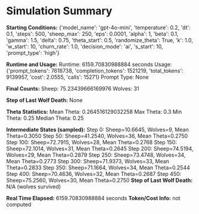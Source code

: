 # Simulation Summary

**Starting Conditions:**
{'model_name': 'gpt-4o-mini', 'temperature': 0.2, 'dt': 0.1, 'steps': 500, 'sheep_max': 250, 'eps': 0.0001, 'alpha': 1, 'beta': 0.1, 'gamma': 1.5, 'delta': 0.75, 'theta_start': 0.5, 'randomize_theta': True, 'k': 1.0, 'w_start': 10, 'churn_rate': 1.0, 'decision_mode': 'ai', 's_start': 10, 'prompt_type': 'high'}

**Runtime and Usage:**
Runtime: 6159.70830988884 seconds
Usage: {'prompt_tokens': 7618738, 'completion_tokens': 1521219, 'total_tokens': 9139957, 'cost': 2.0555, 'calls': 15271}
Prompt Type: None

**Final Counts:**
Sheep: 75.23439666169976
Wolves: 31

**Step of Last Wolf Death:**
None

**Theta Statistics:**
Mean Theta: 0.264516129032258
Max Theta: 0.3
Min Theta: 0.25
Median Theta: 0.25

**Intermediate States (sampled):**
Step 0: Sheep=10.6645, Wolves=9, Mean Theta=0.3050
Step 50: Sheep=41.2540, Wolves=36, Mean Theta=0.2750
Step 100: Sheep=72.7915, Wolves=28, Mean Theta=0.2768
Step 150: Sheep=72.1014, Wolves=31, Mean Theta=0.2645
Step 200: Sheep=74.5194, Wolves=29, Mean Theta=0.2879
Step 250: Sheep=73.4748, Wolves=34, Mean Theta=0.2773
Step 300: Sheep=71.9373, Wolves=33, Mean Theta=0.2833
Step 350: Sheep=71.1664, Wolves=34, Mean Theta=0.2544
Step 400: Sheep=70.4636, Wolves=32, Mean Theta=0.2687
Step 450: Sheep=75.2560, Wolves=30, Mean Theta=0.2750
**Step of Last Wolf Death:** N/A (wolves survived)

**Real Time Elapsed:** 6159.70830988884 seconds
**Token/Cost Info:** not computed